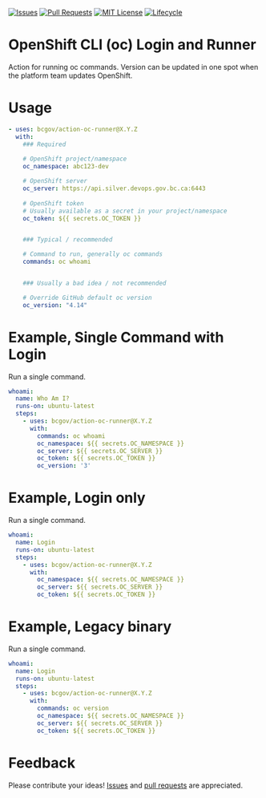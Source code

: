 <!-- Badges -->
[![Issues](https://img.shields.io/github/issues/bcgov-nr/action-conditional-container-builder)](/../../issues)
[![Pull Requests](https://img.shields.io/github/issues-pr/bcgov-nr/action-conditional-container-builder)](/../../pulls)
[![MIT License](https://img.shields.io/github/license/bcgov-nr/action-conditional-container-builder.svg)](/LICENSE)
[![Lifecycle](https://img.shields.io/badge/Lifecycle-Experimental-339999)](https://github.com/bcgov/repomountie/blob/master/doc/lifecycle-badges.md)

<!-- Reference-Style link -->
[issues]: https://docs.github.com/en/issues/tracking-your-work-with-issues/creating-an-issue
[pull requests]: https://docs.github.com/en/desktop/contributing-and-collaborating-using-github-desktop/working-with-your-remote-repository-on-github-or-github-enterprise/creating-an-issue-or-pull-request

# OpenShift CLI (oc) Login and Runner

Action for running oc commands. Version can be updated in one spot when the platform team updates OpenShift.

# Usage

```yaml
- uses: bcgov/action-oc-runner@X.Y.Z
  with:
    ### Required
    
    # OpenShift project/namespace
    oc_namespace: abc123-dev

    # OpenShift server
    oc_server: https://api.silver.devops.gov.bc.ca:6443
    
    # OpenShift token
    # Usually available as a secret in your project/namespace
    oc_token: ${{ secrets.OC_TOKEN }}


    ### Typical / recommended

    # Command to run, generally oc commands
    commands: oc whoami


    ### Usually a bad idea / not recommended

    # Override GitHub default oc version
    oc_version: "4.14"
```

# Example, Single Command with Login

Run a single command.

```yaml
whoami:
  name: Who Am I?
  runs-on: ubuntu-latest
  steps:
    - uses: bcgov/action-oc-runner@X.Y.Z
      with:
        commands: oc whoami
        oc_namespace: ${{ secrets.OC_NAMESPACE }}
        oc_server: ${{ secrets.OC_SERVER }}
        oc_token: ${{ secrets.OC_TOKEN }}
        oc_version: '3'
```

# Example, Login only

Run a single command.

```yaml
whoami:
  name: Login
  runs-on: ubuntu-latest
  steps:
    - uses: bcgov/action-oc-runner@X.Y.Z
      with:
        oc_namespace: ${{ secrets.OC_NAMESPACE }}
        oc_server: ${{ secrets.OC_SERVER }}
        oc_token: ${{ secrets.OC_TOKEN }}
```

# Example, Legacy binary

Run a single command.

```yaml
whoami:
  name: Login
  runs-on: ubuntu-latest
  steps:
    - uses: bcgov/action-oc-runner@X.Y.Z
      with:
        commands: oc version
        oc_namespace: ${{ secrets.OC_NAMESPACE }}
        oc_server: ${{ secrets.OC_SERVER }}
        oc_token: ${{ secrets.OC_TOKEN }}
```


# Feedback

Please contribute your ideas!  [Issues] and [pull requests] are appreciated.

<!-- # Acknowledgements

This Action is provided courtesty of the Forestry Digital Services, part of the Government of British Columbia. -->

